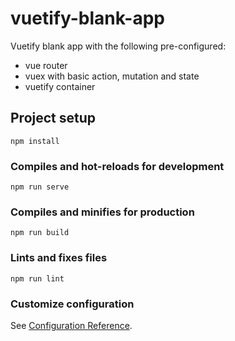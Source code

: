 # vuetify-blank-app
Vuetify blank app with the following pre-configured:
* vue router
* vuex with basic action, mutation and state
* vuetify container

## Project setup
```
npm install
```

### Compiles and hot-reloads for development
```
npm run serve
```

### Compiles and minifies for production
```
npm run build
```

### Lints and fixes files
```
npm run lint
```

### Customize configuration
See [Configuration Reference](https://cli.vuejs.org/config/).
